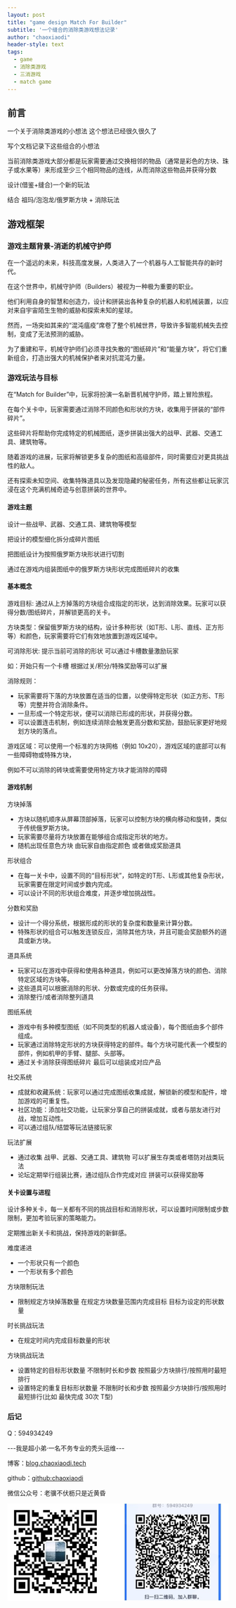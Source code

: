 ```yaml
---
layout: post
title: "game design Match For Builder"
subtitle: '一个缝合的消除类游戏想法记录'
author: "chaoxiaodi"
header-style: text
tags:
  - game
  - 消除类游戏
  - 三消游戏
  - match game
---
```


## 前言

一个关于消除类游戏的小想法 这个想法已经很久很久了

写个文档记录下这些组合的小想法

当前消除类游戏大部分都是玩家需要通过交换相邻的物品（通常是彩色的方块、珠子或水果等）来形成至少三个相同物品的连线，从而消除这些物品并获得分数

设计(借鉴+缝合)一个新的玩法

结合 祖玛/泡泡龙/俄罗斯方块 + 消除玩法

## 游戏框架

### 游戏主题背景-消逝的机械守护师

在一个遥远的未来，科技高度发展，人类进入了一个机器与人工智能共存的新时代。

在这个世界中，机械守护师（Builders）被视为一种极为重要的职业。

他们利用自身的智慧和创造力，设计和拼装出各种复杂的机器人和机械装置，以应对来自宇宙陌生生物的威胁和探索未知的星球。

然而，一场突如其来的“混沌瘟疫”席卷了整个机械世界，导致许多智能机械失去控制，变成了无法预测的威胁。

为了重建和平，机械守护师们必须寻找失散的“图纸碎片”和“能量方块”，将它们重新组合，打造出强大的机械保护者来对抗混沌力量。

### 游戏玩法与目标

在“Match for Builder”中，玩家将扮演一名新晋机械守护师，踏上冒险旅程。

在每个关卡中，玩家需要通过消除不同颜色和形状的方块，收集用于拼装的“部件碎片”。

这些碎片将帮助你完成特定的机械图纸，逐步拼装出强大的战甲、武器、交通工具、建筑物等。

随着游戏的进展，玩家将解锁更多复杂的图纸和高级部件，同时需要应对更具挑战性的敌人。

还有探索未知空间、收集特殊道具以及发现隐藏的秘密任务，所有这些都让玩家沉浸在这个充满机械奇迹与创意拼装的世界中。

#### 游戏主题

设计一些战甲、武器、交通工具、建筑物等模型

把设计的模型细化拆分成碎片图纸

把图纸设计为按照俄罗斯方块形状进行切割

通过在游戏内组装图纸中的俄罗斯方块形状完成图纸碎片的收集

#### 基本概念

游戏目标: 通过从上方掉落的方块组合成指定的形状，达到消除效果。玩家可以获得分数/图纸碎片，并解锁更高的关卡。

方块类型：保留俄罗斯方块的结构，设计多种形状（如T形、L形、直线、正方形等）和颜色，玩家需要将它们有效地放置到游戏区域中。

可消除形状: 提示当前可消除的形状 可以通过卡槽数量激励玩家 

如：开始只有一个卡槽 根据过关/积分/特殊奖励等可以扩展

消除规则：

  - 玩家需要将下落的方块放置在适当的位置，以使得特定形状（如正方形、T形等）完整并符合消除条件。
  - 一旦形成一个特定形状，便可以消除已形成的形状，并获得分数。
  - 可以设置连击机制，例如连续消除会触发更高分数和奖励，鼓励玩家更好地规划方块的落点。

游戏区域：可以使用一个标准的方块网格（例如 10x20），游戏区域的底部可以有一些障碍物或特殊方块，

例如不可以消除的砖块或需要使用特定方块才能消除的障碍

#### 游戏机制

方块掉落
  - 方块以随机顺序从屏幕顶部掉落，玩家可以控制方块的横向移动和旋转，类似于传统俄罗斯方块。
  - 玩家需要尽量将方块放置在能够组合成指定形状的地方。
  - 随机出现任意色方块 由玩家自由指定颜色 或者做成奖励道具

形状组合
  - 在每一关卡中，设置不同的“目标形状”，如特定的T形、L形或其他复杂形状，玩家需要在限定时间或步数内完成。
  - 可以设计不同的形状组合难度，并逐步增加挑战性。

分数和奖励
  - 设计一个得分系统，根据形成的形状的复杂度和数量来计算分数。
  - 特殊形状的组合可以触发连锁反应，消除其他方块，并且可能会奖励额外的道具或新方块。

道具系统
  - 玩家可以在游戏中获得和使用各种道具，例如可以更改掉落方块的颜色、消除特定区域的方块等。
  - 这些道具可以根据消除的形状、分数或完成的任务获得。
  - 消除整行/或者消除整列道具

图纸系统
  - 游戏中有多种模型图纸（如不同类型的机器人或设备），每个图纸由多个部件组成。
  - 玩家通过消除特定形状的方块获得特定的部件。每个方块可能代表一个模型的部件，例如机甲的手臂、腿部、头部等。
  - 通过关卡消除获得图纸碎片 最后可以组装成对应产品

社交系统
  - 成就和收藏系统：玩家可以通过完成图纸收集成就，解锁新的模型和配件，增加游戏的可重复性。
  - 社区功能：添加社交功能，让玩家分享自己的拼装成就，或者与朋友进行对战，增加互动性。
  - 可以通过组队/结盟等玩法链接玩家

玩法扩展
  - 通过收集 战甲、武器、交通工具、建筑物 可以扩展生存类或者塔防对战类玩法
  - 论坛定期举行组装比赛，通过组队合作完成对应 拼装可以获得奖励等



#### 关卡设置与进程

设计多种关卡，每一关都有不同的挑战目标和消除形状，可以设置时间限制或步数限制，更加考验玩家的策略能力。

定期推出新关卡和挑战，保持游戏的新鲜感。

难度递进
  - 一个形状只有一个颜色
  - 一个形状有多个颜色

方块限制玩法 
  - 限制规定方块掉落数量 在规定方块数量范围内完成目标 目标为设定的形状数量

时长挑战玩法
  - 在规定时间内完成目标数量的形状

方块挑战玩法
  - 设置特定的目标形状数量 不限制时长和步数 按照最少方块排行/按照用时最短排行
  - 设置特定的重复目标形状数量 不限制时长和步数 按照最少方块排行/按照用时最短排行(比如 最快完成 30次 T型)







### 后记


Q：594934249

---我是超小弟·一名不务专业的秃头运维---

博客：[blog.chaoxiaodi.tech](https://blog.chaoxiaodi.tech)

github：[github:chaoxiaodi](https://github.com/chaoxiaodi)

微信公众号：老骥不伏枥只是近黄昏

![](/img/erweima.jpg)
